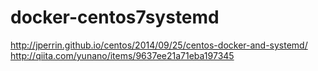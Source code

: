 # docker-centos7systemd

http://jperrin.github.io/centos/2014/09/25/centos-docker-and-systemd/
http://qiita.com/yunano/items/9637ee21a71eba197345

